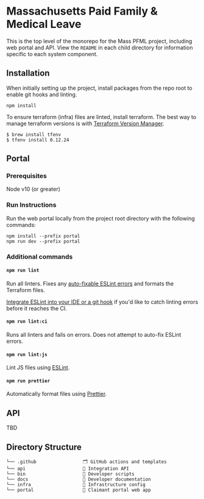# Massachusetts Paid Family & Medical Leave

This is the top level of the monorepo for the Mass PFML project, including web portal and API. View the `README` in each child directory for information specific to each system component.

## Installation

When initially setting up the project, install packages from the repo root to enable git hooks and linting.

```
npm install
```

To ensure terraform (infra) files are linted, install terraform. The best way to manage terraform versions is with [Terraform Version Manager](https://github.com/tfutils/tfenv).

```
$ brew install tfenv
$ tfenv install 0.12.24
```

## Portal

### Prerequisites

Node v10 (or greater)

### Run Instructions

Run the web portal locally from the project root directory with the following commands:

```
npm install --prefix portal
npm run dev --prefix portal
```

### Additional commands

#### `npm run lint`

Run all linters. Fixes any [auto-fixable ESLint errors](https://eslint.org/docs/user-guide/command-line-interface#fixing-problems) and formats the Terraform files.

[Integrate ESLint into your IDE or a git hook](https://eslint.org/docs/user-guide/integrations) if you'd like to catch linting errors before it reaches the CI.

#### `npm run lint:ci`

Runs all linters and fails on errors. Does not attempt to auto-fix ESLint errors.

#### `npm run lint:js`

Lint JS files using [ESLint](https://eslint.org/).

#### `npm run prettier`

Automatically format files using [Prettier](https://prettier.io/).

## API

TBD

## Directory Structure

```
└── .github                 🗂 GitHub actions and templates
└── api                     🔀 Integration API
└── bin                     🤖 Developer scripts
└── docs                    🔖 Developer documentation
└── infra                   🌲 Infrastructure config
└── portal                  🚪 Claimant portal web app
```

